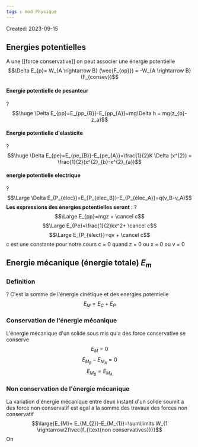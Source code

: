 ```yaml
---
tags : mod Physique
---
```

Created: 2023-09-15

## Energies potentielles
A une [[force conservative]] on peut associer une énergie potentielle
$$\Delta E_{p}= W_{A \rightarrow B} (\vec{F_{op}}) = -W_{A \rightarrow B}(F_{consev})$$

#### Energie potentielle de pesanteur
?
$$\huge \Delta E_{pp}=E_{pp_{B}}-E_{pp_{A}}=mg\Delta h = mg(z_{b}-z_a)$$

#### Energie potentielle d'elasticite
?
$$\huge \Delta E_{pe}=E_{pe_{B}}-E_{pe_{A}}=\frac{1}{2}K \Delta (x^{2}) = \frac{1}{2}(x^{2}_{b}-x^{2}_{a})$$

#### energie potentielle electrique
?
$$\Large \Delta E_{P_{élec}}=E_{P_{élec_B}}-E_{P_{élec_A}}=q(v_B-v_A)$$
**Les expressions des énergies potentielles seront** : ? $$\Large E_{pp}=mgz + \cancel c$$ $$\Large E_{Pe}=\frac{1}{2}kx^2+ \cancel c$$ $$\Large E_{P_{élect}}=qv + \cancel c$$ c est une constante pour notre cours c = 0 quand z = 0 ou x = 0 ou v = 0
## Energie mécanique (énergie totale) $E_m$ 
### **Definition**
?
C'est la somme de l'énergie cinétique et des energies potentielle
$$E_{M}=E_{C}+E_{P}$$

### Conservation de l'énergie mécanique
L'énergie mécanique d'un solide sous mis qu'a des force conservative se conserve
$$E_{M}=0$$
$$E_{M_{B}}-E_{M_{A}}=0$$
$$E_{M_{B}}=E_{M_{A}}$$
### Non conservation de l'énergie mécanique
La variation d'énergie mécanique entre deux instant d'un solide soumit a des force non conservatif est egal a la somme des travaux des forces non conservatif
$$\large{E_{M}= E_{M_{2}}-E_{M_{1}}=\sum\limits W_{1 \rightarrow2}\vec{f_{\text{non conservatives}}}}$$
On 